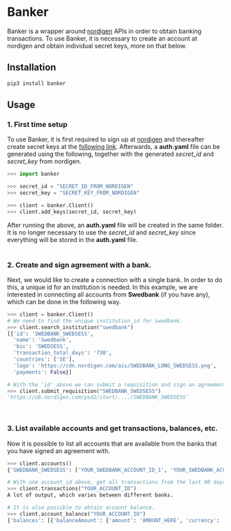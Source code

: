 # Banker


Banker is a wrapper around [nordigen](www.nordigen.com) APIs in order to obtain banking transactions. To use
Banker, it is necessary to create an account at nordigen and obtain individual secret keys, more on that below.

## Installation
```sh
pip3 install banker
```

## Usage
### 1. First time setup
To use Banker, it is first required to sign up at [nordigen](www.nordigen.com) and thereafter create secret keys at the
[following link](https://ob.nordigen.com/user-secrets/). Afterwards, a **auth.yaml** file can be generated
using the following, together with the generated *secret_id* and *secret_key* from nordigen.
```python
>>> import banker 

>>> secret_id = "SECRET_ID_FROM_NORDIGEN"
>>> secret_key = "SECRET_KEY_FROM_NORDIGEN"

>>> client = banker.Client()
>>> client.add_keys(secret_id, secret_key)
```
After running the above, an **auth.yaml** file will be created in the same folder. It is no longer necessary to use the *secret_id* and *secret_key* since everything will be stored in
the **auth.yaml** file. <br> <br> 
### 2. Create and sign agreement with a bank.
Next, we would like to create a connection with a single bank. In order to do this, a unique id for an
institution is needed. In this example, we are interested in connecting all accounts from **Swedbank** (if you
have any), which can be done in the following way.
```python
>>> client = banker.Client()
# We need to find the unique institution_id for swedbank.
>>> client.search_institution("swedbank")
[{'id': 'SWEDBANK_SWEDSESS',
  'name': 'Swedbank',
  'bic': 'SWEDSESS',
  'transaction_total_days': '730',
  'countries': ['SE'],
  'logo': 'https://cdn.nordigen.com/ais/SWEDBANK_LONG_SWEDSESS.png',
  'payments': False}]

# With the 'id' above we can submit a requisition and sign an agreement. Open the following link and proceed to sign the agreement. 
>>> client.submit_requisition("SWEDBANK_SWEDSESS")
'https://ob.nordigen.com/psd2/start/..../SWEDBANK_SWEDSESS'
```
<br>

### 3. List available accounts and get transactions, balances, etc.
Now it is possible to list all accounts that are available from the banks that you have signed an agreement
with.
```python
>>> client.accounts()
{'SWEDBANK_SWEDSESS': ['YOUR_SWEDBANK_ACCOUNT_ID_1', 'YOUR_SWEDBANK_ACCOUNT_ID_2'], 'NORWEGIAN_SE_NORWNOK1': ['YOUR_NORWEGIAN_ACCOUNT_ID_1']}

# With one account_id above, get all transactions from the last 90 days.
>>> client.transactions("YOUR_ACCOUNT_ID")
A lot of output, which varies between different banks.

# It is also possible to obtain account balance.
>>> client.account_balance("YOUR_ACCOUNT_ID")
{'balances': [{'balanceAmount': {'amount': 'AMOUNT_HERE', 'currency': 'SEK'}, 'balanceType': 'interimAvailable'}, {'balanceAmount': {'amount': 'AMOUNT_HERE', 'currency': 'SEK'}, 'balanceType': 'interimBooked'}]}
```